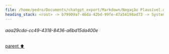 ```yaml
---
file: /home/pedro/Documents/chatgpt_export/Markdown/Negação Plausível.md
heading_stack: <root> -> b79909a7-46da-42bd-99fe-47a54198ad73 -> System -> 4dc773fb-c4ab-4500-a0f2-1d7c9226ba7c -> System -> aaa29cda-cc49-4318-8436-a6bd15da400e
---
```

###### aaa29cda-cc49-4318-8436-a6bd15da400e
[parent ⬆️](#4dc773fb-c4ab-4500-a0f2-1d7c9226ba7c)
